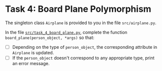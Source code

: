 # Task 4: Board Plane Polymorphism

The singleton class `Airplane` is provided to you in the file `src/airplane.py`.

In the file [`src/task_4_board_plane.py`](src/task_4_board_plane.py), complete the function `board_plane(person_object, *args)` so that:
- [ ] Depending on the type of `person_object`, the corresponding attribute in `Airplane` is updated.
- [ ] If the `person_object` doesn't correspond to any appropriate type, print an error message.
